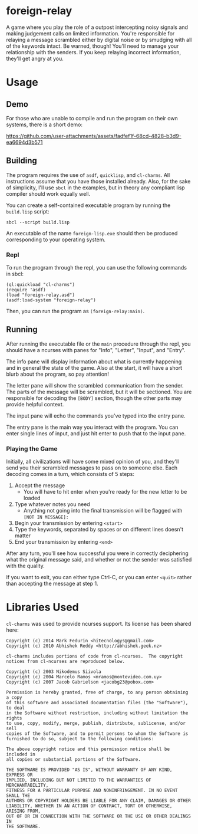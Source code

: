 # foreign-relay
A game where you play the role of a outpost intercepting noisy signals and making judgement calls on limited information. You're responsible for relaying a message scrambled either by digital noise or by smudging with all of the keywords intact. Be warned, though! You'll need to manage your relationship with the senders. If you keep relaying incorrect information, they'll get angry at you.

# Usage
## Demo
For those who are unable to compile and run the program on their own systems, there is a short demo:

https://github.com/user-attachments/assets/fadfef1f-68cd-4828-b3d9-ea6694d3b571

## Building
The program requires the use of `asdf`, `quicklisp`, and `cl-charms`. All instructions assume that you have those installed already. Also, for the sake of simplicity, I'll use `sbcl` in the examples, but in theory any compliant lisp compiler should work equally well.

You can create a self-contained executable program by running the `build.lisp` script:
```
sbcl --script build.lisp
```
An executable of the name `foreign-lisp.exe` should then be produced corresponding to your operating system.

### Repl
To run the program through the repl, you can use the following commands in sbcl:
```
(ql:quickload "cl-charms")
(require 'asdf)
(load "foreign-relay.asd")
(asdf:load-system "foreign-relay")
```
Then, you can run the program as `(foreign-relay:main)`.

## Running
After running the executable file or the `main` procedure through the repl, you should have a ncurses with panes for "Info", "Letter", "Input", and "Entry".

The info pane will display information about what is currently happening and in general the state of the game. Also at the start, it will have a short blurb about the program, so pay attention!

The letter pane will show the scrambled communication from the sender. The parts of the message will be scrambled, but it will be sectioned. You are responsible for decoding the `[BODY]` section, though the other parts may provide helpful context.

The input pane will echo the commands you've typed into the entry pane.

The entry pane is the main way you interact with the program. You can enter single lines of input, and just hit enter to push that to the input pane.

### Playing the Game
Initially, all civilizations will have some mixed opinion of you, and they'll send you their scrambled messages to pass on to someone else. Each decoding comes in a turn, which consists of 5 steps:

1. Accept the message
   - You will have to hit enter when you're ready for the new letter to be loaded
2. Type whatever notes you need
   - Anything not going into the final transmission will be flagged with `[NOT IN MESSAGE]:`
3. Begin your transmission by entering `<start>`
4. Type the keywords, separated by spaces or on different lines doesn't matter
5. End your transmission by entering `<end>`

After any turn, you'll see how successful you were in correctly deciphering what the original message said, and whether or not the sender was satisfied with the quality.

If you want to exit, you can either type Ctrl-C, or you can enter `<quit>` rather than accepting the message at step 1.

# Libraries Used
`cl-charms` was used to provide ncurses support. Its license has been shared here:
```
Copyright (c) 2014 Mark Fedurin <hitecnologys@gmail.com>
Copyright (c) 2010 Abhishek Reddy <http://abhishek.geek.nz>

cl-charms includes portions of code from cl-ncurses.  The copyright
notices from cl-ncurses are reproduced below.

Copyright (c) 2003 Nikodemus Siivola
Copyright (c) 2004 Marcelo Ramos <mramos@montevideo.com.uy>
Copyright (c) 2007 Jacob Gabrielson <jacobg23@pobox.com>

Permission is hereby granted, free of charge, to any person obtaining a copy
of this software and associated documentation files (the "Software"), to deal
in the Software without restriction, including without limitation the rights
to use, copy, modify, merge, publish, distribute, sublicense, and/or sell
copies of the Software, and to permit persons to whom the Software is
furnished to do so, subject to the following conditions:

The above copyright notice and this permission notice shall be included in
all copies or substantial portions of the Software.

THE SOFTWARE IS PROVIDED "AS IS", WITHOUT WARRANTY OF ANY KIND, EXPRESS OR
IMPLIED, INCLUDING BUT NOT LIMITED TO THE WARRANTIES OF MERCHANTABILITY,
FITNESS FOR A PARTICULAR PURPOSE AND NONINFRINGEMENT. IN NO EVENT SHALL THE
AUTHORS OR COPYRIGHT HOLDERS BE LIABLE FOR ANY CLAIM, DAMAGES OR OTHER
LIABILITY, WHETHER IN AN ACTION OF CONTRACT, TORT OR OTHERWISE, ARISING FROM,
OUT OF OR IN CONNECTION WITH THE SOFTWARE OR THE USE OR OTHER DEALINGS IN
THE SOFTWARE.
```
